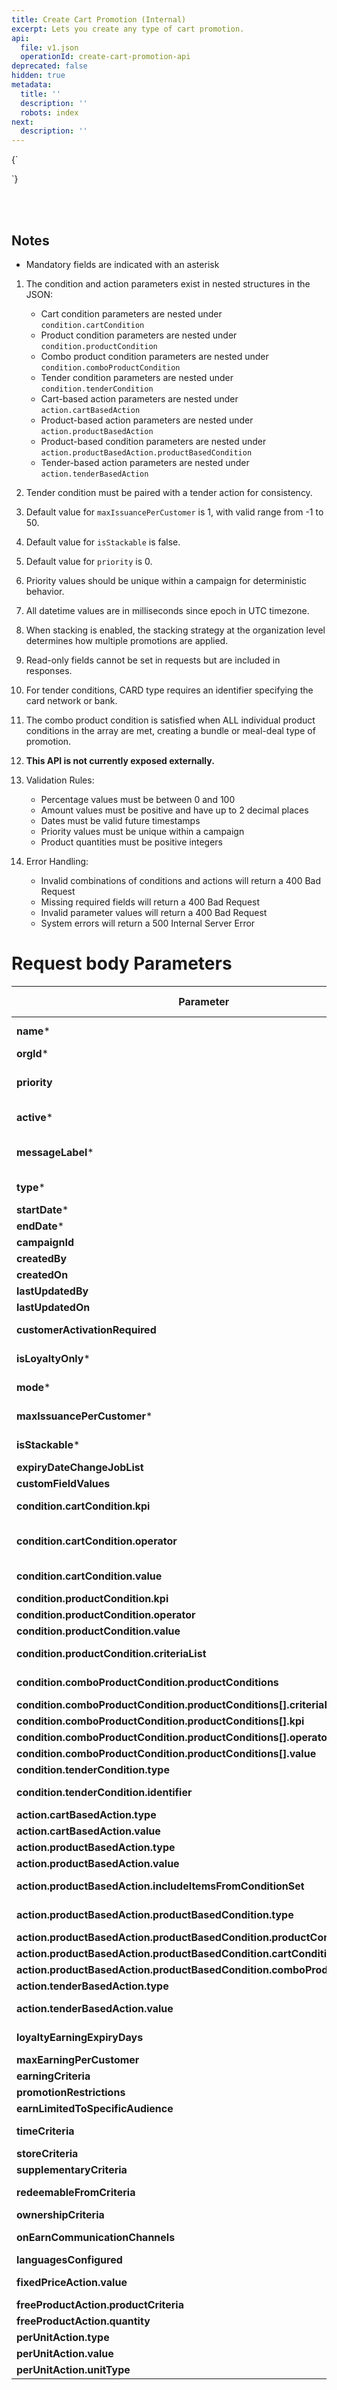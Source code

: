 ```yaml
---
title: Create Cart Promotion (Internal)
excerpt: Lets you create any type of cart promotion.
api:
  file: v1.json
  operationId: create-cart-promotion-api
deprecated: false
hidden: true
metadata:
  title: ''
  description: ''
  robots: index
next:
  description: ''
---
```

<HTMLBlock>{`
<style>
  .InputGroupe2EvBGz2cnqy {
   display: flex;
   gap: 2px;
   position: relative;
}

.Button.APIRequest-example-button1DGMsfaOTVNW {
   position: relative;
   width: 140px;
   white-space: nowrap;
   overflow: hidden;
   text-overflow: ellipsis;
   padding: 6px 12px;
   text-align: left;
   transition: width 0.2s ease-out;
   z-index: 1;
   display: block;
   direction: ltr;
   unicode-bidi: embed;
   padding-right: 20px;
   background: #1e2329;
   border: none;
   border-radius: 6px;
   color: #94a3b8;
   font-size: 13px;
}

.Button.APIRequest-example-button1DGMsfaOTVNW span,
.Button.APIRequest-example-button1DGMsfaOTVNW div {
   text-align: left;
   direction: ltr;
}

.Button.APIRequest-example-button1DGMsfaOTVNW:hover {
   width: auto;
   z-index: 10;
   background: #262b33;
}

.Button.APIRequest-example-button1DGMsfaOTVNW.APIRequest-example-button_activeXJeukHyaHZXB {
   z-index: 20;
   background: #2c333d;
   color: #ffffff;
}
</style>
`}</HTMLBlock>

<br />

<br />

## Notes

* Mandatory fields are indicated with an asterisk

1. The condition and action parameters exist in nested structures in the JSON:
   * Cart condition parameters are nested under `condition.cartCondition`
   * Product condition parameters are nested under `condition.productCondition`
   * Combo product condition parameters are nested under `condition.comboProductCondition`
   * Tender condition parameters are nested under `condition.tenderCondition`
   * Cart-based action parameters are nested under `action.cartBasedAction`
   * Product-based action parameters are nested under `action.productBasedAction`
   * Product-based condition parameters are nested under `action.productBasedAction.productBasedCondition`
   * Tender-based action parameters are nested under `action.tenderBasedAction`

2. Tender condition must be paired with a tender action for consistency.

3. Default value for `maxIssuancePerCustomer` is 1, with valid range from -1 to 50.

4. Default value for `isStackable` is false.

5. Default value for `priority` is 0.

6. Priority values should be unique within a campaign for deterministic behavior.

7. All datetime values are in milliseconds since epoch in UTC timezone.

8. When stacking is enabled, the stacking strategy at the organization level determines how multiple promotions are applied.

9. Read-only fields cannot be set in requests but are included in responses.

10. For tender conditions, CARD type requires an identifier specifying the card network or bank.

11. The combo product condition is satisfied when ALL individual product conditions in the array are met, creating a bundle or meal-deal type of promotion.

12. **This API is not currently exposed externally.**

13. Validation Rules:
    * Percentage values must be between 0 and 100
    * Amount values must be positive and have up to 2 decimal places
    * Dates must be valid future timestamps
    * Priority values must be unique within a campaign
    * Product quantities must be positive integers

14. Error Handling:
    * Invalid combinations of conditions and actions will return a 400 Bad Request
    * Missing required fields will return a 400 Bad Request
    * Invalid parameter values will return a 400 Bad Request
    * System errors will return a 500 Internal Server Error

# Request body Parameters

| Parameter                                                                 | Data Type | Description                                                                                         |
| ------------------------------------------------------------------------- | --------- | --------------------------------------------------------------------------------------------------- |
| **name***                                                                 | string    | Unique name for this cart promotion (max 50 characters).                                            |
| **orgId***                                                                | long      | Your organization’s ID.                                                                             |
| **priority**                                                              | int       | Determines apply order within a campaign (higher = higher). Must be unique per campaign. Default 0. |
| **active***                                                               | boolean   | `true` = enabled; `false` = disabled (won’t apply even if conditions match).                        |
| **messageLabel***                                                         | string    | Customer‑facing message when promotion applies (e.g. “Holiday Sale 25% Off”).                       |
| **type***                                                                 | enum      | Promotion context: `POS`, `CODE`, `CUSTOMER`, `EARNING`, or `REWARD`.                               |
| **startDate***                                                            | long      | Start time (ms since epoch UTC).                                                                    |
| **endDate***                                                              | long      | End time (ms since epoch UTC).                                                                      |
| **campaignId**                                                            | long      | (Optional) Marketing campaign linkage.                                                              |
| **createdBy**                                                             | long      | Read‑only ID of creator.                                                                            |
| **createdOn**                                                             | long      | Read‑only creation timestamp.                                                                       |
| **lastUpdatedBy**                                                         | long      | Read‑only ID of last editor.                                                                        |
| **lastUpdatedOn**                                                         | long      | Read‑only last‑update timestamp.                                                                    |
| **customerActivationRequired**                                            | boolean   | If `true`, customer must manually enable this promotion. Default `false`.                           |
| **isLoyaltyOnly***                                                        | boolean   | If `true`, only loyalty‑program members can use.                                                    |
| **mode***                                                                 | enum      | `DISCOUNT` (reduce price) or `REWARD` (grant reward).                                               |
| **maxIssuancePerCustomer***                                               | int       | Times each customer may use (–1 = unlimited; max 50). Default 1.                                    |
| **isStackable***                                                          | boolean   | If `true`, can combine with other promotions on same item. Default `false`.                         |
| **expiryDateChangeJobList**                                               | array     | Scheduled tasks updating end dates.                                                                 |
| **customFieldValues**                                                     | object    | Business‑specific key/value pairs.                                                                  |
| **condition.cartCondition.kpi**                                           | enum      | What to measure: `SUBTOTAL` (cart value) or `ITEMCOUNT` (number of items).                          |
| **condition.cartCondition.operator**                                      | enum      | Comparison: `EQUALS`, `GREATER_THAN`, `GREATER_THAN_OR_EQUAL`, `LESS_THAN`, `LESS_THAN_OR_EQUAL`.   |
| **condition.cartCondition.value**                                         | decimal   | Target amount or item count (positive, up to 2 decimals).                                           |
| **condition.productCondition.kpi**                                        | enum      | `AMOUNT`, `QUANTITY`, or `NONE` (just presence).                                                    |
| **condition.productCondition.operator**                                   | enum      | Same operator list as cartCondition.                                                                |
| **condition.productCondition.value**                                      | decimal   | Target amount/count.                                                                                |
| **condition.productCondition.criteriaList**                               | array     | List of filters (by SKU/CATEGORY/BRAND/TAG/ATTRIBUTE).                                              |
| **condition.comboProductCondition.productConditions**                     | array     | Array of objects—each requires its own criteriaList, kpi, operator, value.                          |
| **condition.comboProductCondition.productConditions[].criteriaList**      | array     | Filters for that bundle piece.                                                                      |
| **condition.comboProductCondition.productConditions[].kpi**               | enum      | `QUANTITY` or `AMOUNT`.                                                                             |
| **condition.comboProductCondition.productConditions[].operator**          | enum      | `EQUALS` or `GREATER_THAN_OR_EQUAL`.                                                                |
| **condition.comboProductCondition.productConditions[].value**             | decimal   | Required count or total.                                                                            |
| **condition.tenderCondition.type**                                        | enum      | `CARD`, `CASH`, or `PAYMENT_VOUCHER`.                                                               |
| **condition.tenderCondition.identifier**                                  | string    | For `CARD` only: card network/bank code (e.g. “VISA”).                                              |
| **action.cartBasedAction.type**                                           | enum      | Discount type: `PERCENTAGE` or `ABSOLUTE`.                                                          |
| **action.cartBasedAction.value**                                          | decimal   | Percent (0–100) or fixed amount.                                                                    |
| **action.productBasedAction.type**                                        | enum      | Same as cartBasedAction.type.                                                                       |
| **action.productBasedAction.value**                                       | decimal   | Discount percent or amount.                                                                         |
| **action.productBasedAction.includeItemsFromConditionSet**                | boolean   | If `true`, applies to trigger items. Default `false` = can target other items.                      |
| **action.productBasedAction.productBasedCondition.type**                  | enum      | Condition for which items get discounted: `PRODUCT`, `CART`, or `COMBO_PRODUCT`.                    |
| **action.productBasedAction.productBasedCondition.productCondition**      | object    | Nested productCondition (see above).                                                                |
| **action.productBasedAction.productBasedCondition.cartCondition**         | object    | Nested cartCondition.                                                                               |
| **action.productBasedAction.productBasedCondition.comboProductCondition** | object    | Nested comboProductCondition.                                                                       |
| **action.tenderBasedAction.type**                                         | enum      | Same as cartBasedAction.type.                                                                       |
| **action.tenderBasedAction.value**                                        | decimal   | Percent or amount for tender‑based discount.                                                        |
| **loyaltyEarningExpiryDays**                                              | int       | Days until earned points expire (0 = never).                                                        |
| **maxEarningPerCustomer**                                                 | int       | Maximum points one customer can earn.                                                               |
| **earningCriteria**                                                       | object    | Rules for calculating loyalty points.                                                               |
| **promotionRestrictions**                                                 | object    | Extra limits on promotion usage.                                                                    |
| **earnLimitedToSpecificAudience**                                         | boolean   | If `true`, restrict earning to certain groups.                                                      |
| **timeCriteria**                                                          | object    | Days of week, hours, holidays when promo is valid.                                                  |
| **storeCriteria**                                                         | object    | Stores where this promo applies.                                                                    |
| **supplementaryCriteria**                                                 | object    | Extra loyalty‑program conditions.                                                                   |
| **redeemableFromCriteria**                                                | object    | Rules for when earned promo can be redeemed.                                                        |
| **ownershipCriteria**                                                     | object    | Who may edit this promotion.                                                                        |
| **onEarnCommunicationChannels**                                           | object    | Channels (SMS/email/app) to notify when earned.                                                     |
| **languagesConfigured**                                                   | array     | Supported languages list.                                                                           |
| **fixedPriceAction.value**                                                | decimal   | If `type` = FIXED_PRICE: price to charge instead of regular.                                        |
| **freeProductAction.productCriteria**                                     | object    | Filter rules for “free” items.                                                                      |
| **freeProductAction.quantity**                                            | decimal   | How many free items to give.                                                                        |
| **perUnitAction.type**                                                    | enum      | Per‑unit discount: `PERCENTAGE` or `ABSOLUTE`.                                                      |
| **perUnitAction.value**                                                   | decimal   | Discount per unit (%, fixed).                                                                       |
| **perUnitAction.unitType**                                                | enum      | Unit type (e.g. `EACH`, `LITER`, `GALLON`).                                                         |

<br />
